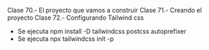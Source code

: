 Clase 70.- El proyecto que vamos a construir
Clase 71.- Creando el proyecto
Clase 72.- Configurando Tailwind css
- Se ejecuta npm install -D tailwindcss postcss autoprefixer
- Se ejecuta npx tailwindcss init -p 